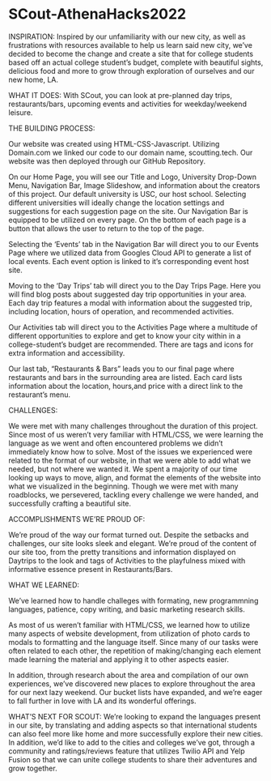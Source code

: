 # SCout-AthenaHacks2022
INSPIRATION:
Inspired by our unfamiliarity with our new city, as well as frustrations with resources available to help us learn said new city, we’ve decided to become the change and create a site that for college students based off an actual college student’s budget, complete with beautiful sights, delicious food and more to grow through exploration of ourselves and our new home, LA. 

WHAT IT DOES:
With SCout, you can look at pre-planned day trips, restaurants/bars, upcoming events and activities for weekday/weekend leisure. 
 

THE BUILDING PROCESS:

Our website was created using HTML-CSS-Javascript. Utilizing Domain.com we linked our code to our domain name, scoutting.tech. Our website was then deployed through our GitHub Repository.

On our Home Page, you will see our Title and Logo,  University Drop-Down Menu, Navigation Bar, Image Slideshow, and information about the creators of this project. Our default university is USC, our host school. Selecting different universities will ideally change the location settings and suggestions for each suggestion page on the site. Our Navigation Bar is equipped to be utilized on every page. On the bottom of each page is a button that allows the user to return to the top of the page.

Selecting the ‘Events’ tab in the Navigation Bar will direct you to our Events Page where we utilized data from Googles Cloud API to generate a list of local events. Each event option is linked to it’s corresponding event host site.

Moving to the ‘Day Trips’ tab will direct you to the Day Trips Page. Here you will find blog posts about suggested day trip opportunities in your area. Each day trip features a modal with information about the suggested trip, including location, hours of operation, and recommended activities.

Our Activities tab will direct you to the Activities Page where a multitude of different opportunities to explore and get to know your city within in a college-student’s budget are recommended. There are tags and icons for extra information and accessibility.

Our last tab, “Restaurants & Bars” leads you to our final page where restaurants and bars in the surrounding area are listed. Each card lists information about the location, hours,and  price with a direct link to the restaurant’s menu.
 

CHALLENGES:

We were met with many challenges throughout the duration of this project. Since most of us weren’t very familiar with HTML/CSS, we were learning the language as we went and often encountered problems we didn’t immediately know how to solve. Most of the issues we experienced were related to the format of our website, in that we were able to add what we needed, but not where we wanted it. We spent a majority of our time looking up ways to move, align, and format the elements of the website into what we visualized in the beginning. Though we were met with many roadblocks, we persevered, tackling every challenge we were handed, and successfully crafting a beautiful site.


ACCOMPLISHMENTS WE’RE PROUD OF:

We’re proud of the way our format turned out. Despite the setbacks and challenges, our site looks sleek and elegant. We’re proud of the content of our site too, from the pretty transitions and information displayed on Daytrips to the look and tags of Activities to the playfulness mixed with informative essence present in Restaurants/Bars.


WHAT WE LEARNED:

We’ve learned how to handle challeges with formating, new programmning languages, patience, copy writing, and basic marketing research skills. 

As most of us weren’t familiar with HTML/CSS, we learned how to utilize many aspects of website development, from utilization of photo cards to modals to formatting and the language itself. Since many of our tasks were often related to each other, the repetition of making/changing each element made learning the material and applying it to other aspects easier. 

In addition, through research about the area and compilation of our own experiences, we’ve discovered new places to explore throughout the area for our next lazy weekend. Our bucket lists have expanded, and we’re eager to fall further in love with LA and its wonderful offerings.


WHAT’S NEXT FOR SCOUT:
We’re looking to expand the languages present in our site, by translating and adding aspects so that international students can also feel more like home and more successfully explore their new cities. In addition, we’d like to add to the cities and colleges we’ve got, through a community and ratings/reviews feature that utilizes Twilio API and Yelp Fusion so that we can unite college students to share their adventures and grow together. 
